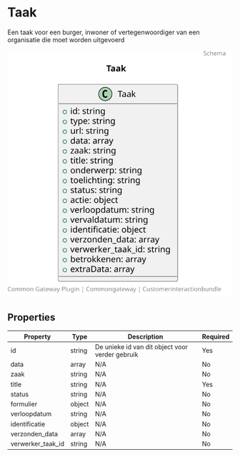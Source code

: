 # Taak

Een taak voor een burger, inwoner of vertegenwoordiger van een organisatie die moet worden uitgevoerd

![Class Diagram](https://github.com/CommonGateway/CustomerInteractionBundle/blob/documentation/docs/schema/klant.taak.svg)

## Properties

| Property | Type | Description | Required |
|----------|------|-------------|----------|
| id | string | De unieke id van dit object voor verder gebruik | Yes |
| data | array | N/A | No |
| zaak | string | N/A | No |
| title | string | N/A | Yes |
| status | string | N/A | No |
| formulier | object | N/A | No |
| verloopdatum | string | N/A | No |
| identificatie | object | N/A | No |
| verzonden_data | array | N/A | No |
| verwerker_taak_id | string | N/A | No |

